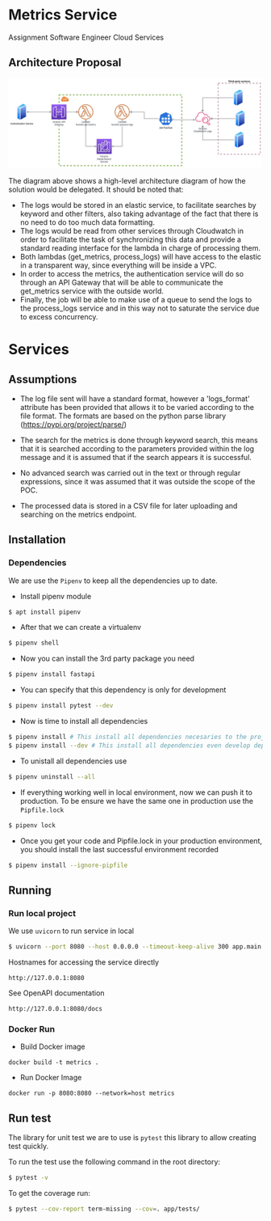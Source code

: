 # Metrics Service

Assignment Software Engineer Cloud Services

## Architecture Proposal

![Architecture Proposal](docs/ArchitectureProposal.jpg)

The diagram above shows a high-level architecture diagram of how the solution would be delegated. It should be noted that:

- The logs would be stored in an elastic service, to facilitate searches by keyword and other filters, also taking advantage of the fact that there is no need to do too much data formatting.
- The logs would be read from other services through Cloudwatch in order to facilitate the task of synchronizing this data and provide a standard reading interface for the lambda in charge of processing them.
- Both lambdas (get_metrics, process_logs) will have access to the elastic in a transparent way, since everything will be inside a VPC.
- In order to access the metrics, the authentication service will do so through an API Gateway that will be able to communicate the get_metrics service with the outside world.
- Finally, the job will be able to make use of a queue to send the logs to the process_logs service and in this way not to saturate the service due to excess concurrency.

# Services

## Assumptions

- The log file sent will have a standard format, however a 'logs_format' attribute has been provided that allows it to be varied according to the file format. The formats are based on the python parse library (https://pypi.org/project/parse/)

- The search for the metrics is done through keyword search, this means that it is searched according to the parameters provided within the log message and it is assumed that if the search appears it is successful.

- No advanced search was carried out in the text or through regular expressions, since it was assumed that it was outside the scope of the POC.

- The processed data is stored in a CSV file for later uploading and searching on the metrics endpoint.

## Installation

### Dependencies

We are use the `Pipenv` to keep all the dependencies up to date.

- Install pipenv module

```bash
$ apt install pipenv
```

- After that we can create a virtualenv

```bash
$ pipenv shell
```

- Now you can install the 3rd party package you need

```bash
$ pipenv install fastapi
```

- You can specify that this dependency is only for development

```bash
$ pipenv install pytest --dev
```

- Now is time to install all dependencies

```bash
$ pipenv install # This install all dependencies necesaries to the project work
$ pipenv install --dev # This install all dependencies even develop dependencies
```

- To unistall all dependencies use

```bash
$ pipenv uninstall --all
```

- If everything working well in local environment, now we can push it to production. To be ensure we have the same one in production use the `Pipfile.lock`

```bash
$ pipenv lock
```

- Once you get your code and Pipfile.lock in your production environment, you should install the last successful environment recorded

```bash
$ pipenv install --ignore-pipfile
```

## Running

### Run local project

We use `uvicorn` to run service in local

```bash
$ uvicorn --port 8080 --host 0.0.0.0 --timeout-keep-alive 300 app.main:app
```

Hostnames for accessing the service directly

```
http://127.0.0.1:8080
```

See OpenAPI documentation

```
http://127.0.0.1:8080/docs
```

### Docker Run

- Build Docker image

```
docker build -t metrics .
```

- Run Docker Image

```
docker run -p 8080:8080 --network=host metrics
```

## Run test

The library for unit test we are to use is `pytest` this library to allow creating test quickly.

To run the test use the following command in the root directory:

```bash
$ pytest -v
```

To get the coverage run:

```bash
$ pytest --cov-report term-missing --cov=. app/tests/
```
